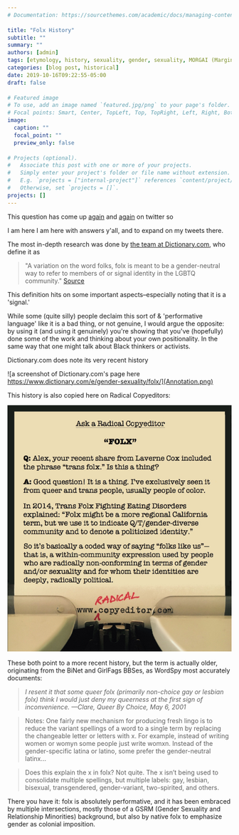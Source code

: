 ```yaml
---
# Documentation: https://sourcethemes.com/academic/docs/managing-content/

title: "Folx History"
subtitle: ""
summary: ""
authors: [admin]
tags: [etymology, history, sexuality, gender, sexuality, MORGAI (Marginalized Orientations, Relationships, Gender identities, And Intersex)]
categories: [blog post, historical]
date: 2019-10-16T09:22:55-05:00
draft: false

# Featured image
# To use, add an image named `featured.jpg/png` to your page's folder.
# Focal points: Smart, Center, TopLeft, Top, TopRight, Left, Right, BottomLeft, Bottom, BottomRight.
image:
  caption: ""
  focal_point: ""
  preview_only: false

# Projects (optional).
#   Associate this post with one or more of your projects.
#   Simply enter your project's folder or file name without extension.
#   E.g. `projects = ["internal-project"]` references `content/project/deep-learning/index.md`.
#   Otherwise, set `projects = []`.
projects: []
---
```

This question has come up [again](https://twitter.com/SpookyColbert/status/1158553063688290304) and [again](https://twitter.com/MalBlum/status/1184287339977302016) on twitter so

I am here I am here with answers y'all, and to expand on my tweets there.

The most in-depth research was done by [the team at Dictionary.com](https://www.dictionary.com/e/gender-sexuality/folx/), who define it as

> "A variation on the word folks, folx is meant to be a gender-neutral way to refer to members of or signal identity in the LGBTQ community." [Source](https://www.dictionary.com/e/gender-sexuality/folx/)

This definition hits on some important aspects–especially noting that it is a 'signal.'

While some (quite silly) people declaim this sort of \& 'performative language' like it is a bad thing, or not genuine, I would argue the opposite: by using it (and using it genuinely) you're showing that you've (hopefully) done some of the work and thinking about your own positionality. In the same way that one might talk about Black thinkers or activists.

Dictionary.com does note its very recent history

![a screenshot of Dictionary.com's page here https://www.dictionary.com/e/gender-sexuality/folx/](Annotation.png)

This history is also copied here on Radical Copyeditors:

![RadicalCopyEditor on the word Folx](RadicalCopyeditorREFolx.jpg)

These both point to a more recent history, but the term is actually older, originating from the BiNet and GirlFags BBSes, as WordSpy most accurately documents:

> *I resent it that some queer folx (primarily non-choice gay or lesbian folx) think I would just deny my queerness at the first sign of inconvenience. —Clare, Queer By Choice, May 6, 2001*

> Notes: One fairly new mechanism for producing fresh lingo is to reduce the variant spellings of a word to a single term by replacing the changeable letter or letters with x. For example, instead of writing women or womyn some people just write womxn. Instead of the gender-specific latina or latino, some prefer the gender-neutral latinx…

> Does this explain the x in folx? Not quite. The x isn’t being used to consolidate multiple spellings, but multiple labels: gay, lesbian, bisexual, transgendered, gender-variant, two-spirited, and others.

There you have it: folx is absolutely performative, and it has been embraced by multiple intersections, mostly those of a GSRM (Gender Sexuality and Relationship Minorities) background, but also by native folx to emphasize gender as colonial imposition.